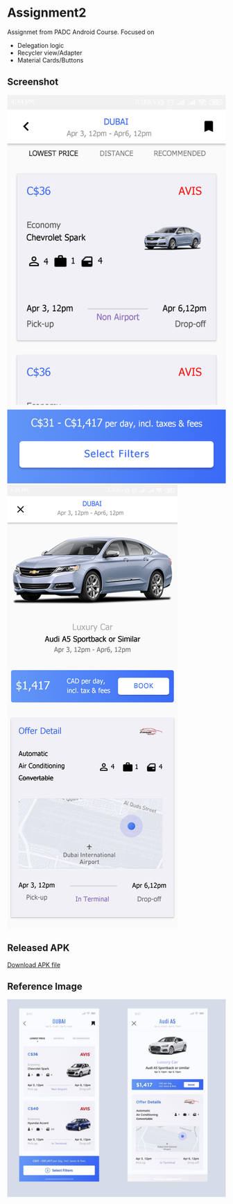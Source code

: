 # Assignment2
Assignmet from PADC Android Course.
Focused on
<ul><li>Delegation logic</li><li>Recycler view/Adapter</li><li>Material Cards/Buttons</li></ul>


## Screenshot
![Screenshot](https://github.com/aungkothet/bookstore/blob/master/assignment2-ss1.png)
![Screenshot](https://github.com/aungkothet/bookstore/blob/master/assignment2-ss2.png)

## Released APK
[Download APK file](https://github.com/aungkothet/bookstore/blob/master/Assignment2.apk)

## Reference Image
![Ref image](https://github.com/aungkothet/bookstore/blob/master/assignment2-refimg.png)
